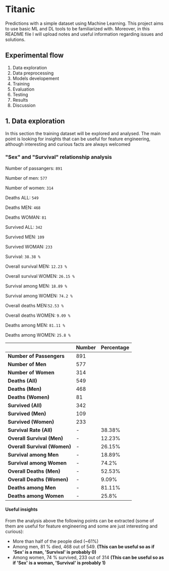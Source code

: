 # Titanic
Predictions with a simple dataset using Machine Learning. This project aims to use basic ML and DL tools to be familiarized with. Moreover, in this README file I will upload notes and useful information regarding issues and solutions.


## Experimental flow

1. Data exploration
2. Data preprocessing
3. Models developement
4. Training
5. Evaluation
6. Testing
7. Results
8. Discussion


## 1. Data exploration

In this section the training dataset will be explored and analysed. The main point is looking for insights that can be useful for feature engineering, although interesting and curious facts are always welcomed

### "Sex" and "Survival" relationship analysis

Number of passangers: `891`

Number of men: `577`

Number of women: `314`

 
Deaths ALL: `549`

Deaths MEN: ``468``

Deaths WOMAN: ``81``

 
Survived ALL: ``342``

Survived MEN: ``109``

Survived WOMAN: ``233``

 
Survival: ``38.38 %``

 
Overall survival MEN: ``12.23 %``

Overall survival WOMEN: ``26.15 %``

 
Survival among MEN: ``18.89 %``

Survival among WOMEN: ``74.2 %``

 
Overall deaths MEN:``52.53 %``

Overall deaths WOMEN: ``9.09 %``

 
Deaths among MEN: ``81.11 %``

Deaths among WOMEN: ``25.8 %``

|                         | Number | Percentage |
|-------------------------|--------|------------|
| **Number of Passengers** | 891    |            |
| **Number of Men**        | 577    |            |
| **Number of Women**      | 314    |            |
| **Deaths (All)**         | 549    |            |
| **Deaths (Men)**         | 468    |            |
| **Deaths (Women)**       | 81     |            |
| **Survived (All)**       | 342    |            |
| **Survived (Men)**       | 109    |            |
| **Survived (Women)**     | 233    |            |
| **Survival Rate (All)**  | -      | 38.38%     |
| **Overall Survival (Men)**| -     | 12.23%     |
| **Overall Survival (Women)**| -   | 26.15%     |
| **Survival among Men**   | -      | 18.89%     |
| **Survival among Women** | -      | 74.2%      |
| **Overall Deaths (Men)** | -      | 52.53%     |
| **Overall Deaths (Women)**| -    | 9.09%       |
| **Deaths among Men**     | -      | 81.11%     |
| **Deaths among Women**   | -      | 25.8%      |



#### Useful insights

From the analysis above the following points can be extracted (some of them are useful for feature engineering and some are just interesting and curious):

- More than half of the people died (~61%)
- Among men, 81 % died, 468 out of 549. **(This can be useful so as if 'Sex' is a man, 'Survival' is probably 0)**
- Among women, 74 % survived, 233 out of 314 **(This can be useful so as if 'Sex' is a woman, 'Survival' is probably 1)**